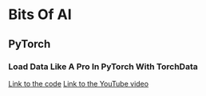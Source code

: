 # Bits Of AI

## PyTorch

### Load Data Like A Pro In PyTorch With TorchData
[Link to the code](projects/torch-data-introduction/)
[Link to the YouTube video](https://www.youtube.com/watch?v=Wr0SZ5BNmVk)
